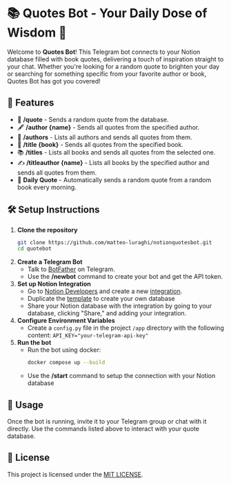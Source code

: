 # 📚 Quotes Bot - Your Daily Dose of Wisdom 📖

Welcome to **Quotes Bot**! This Telegram bot connects to your Notion database filled with book quotes, delivering a touch of inspiration straight to your chat. Whether you're looking for a random quote to brighten your day or searching for something specific from your favorite author or book, Quotes Bot has got you covered!

## 🚀 Features

- 🎲 **/quote** - Sends a random quote from the database.
- 🖋️ **/author {name}** - Sends all quotes from the specified author.
- 📝 **/authors** - Lists all authors and sends all quotes from them.
- 📖 **/title {book}** - Sends all quotes from the specified book.
- 📚 **/titles** - Lists all books and sends all quotes from the selected one.
- ✍️  **/titleauthor {name}** - Lists all books by the specified author and sends all quotes from them.
- 📅 **Daily Quote** - Automatically sends a random quote from a random book every morning.

## 🛠️ Setup Instructions

1. **Clone the repository**
   ```bash
   git clone https://github.com/matteo-luraghi/notionquotesbot.git
   cd quotebot
   ```
2. **Create a Telegram Bot**
   - Talk to [BotFather](https://telegram.me/BotFather) on Telegram.
   - Use the **/newbot** command to create your bot and get the API token.
3. **Set up Notion Integration**
   - Go to [Notion Developers](https://developers.notion.com/) and create a new [integration](https://www.notion.so/profile/integrations).
   - Duplicate the [template](https://cold-market-982.notion.site/795b385cfa41464fac7c1106d436b1a7?v=818bdc289cda47458f4e0fd676738134&pvs=4) to create your own database
   - Share your Notion database with the integration by going to your database, clicking "Share," and adding your integration.
4. **Configure Environment Variables**
   - Create a `config.py` file in the project `/app` directory with the following content: `API_KEY="your-telegram-api-key"`
5. **Run the bot**
   - Run the bot using docker:
     ```bash
     docker compose up --build
     ```
   - Use the **/start** command to setup the connection with your Notion database

## 🌟 Usage

Once the bot is running, invite it to your Telegram group or chat with it directly. Use the commands listed above to interact with your quote database.

## 📝 License

This project is licensed under the [MIT LICENSE](LICENSE).
